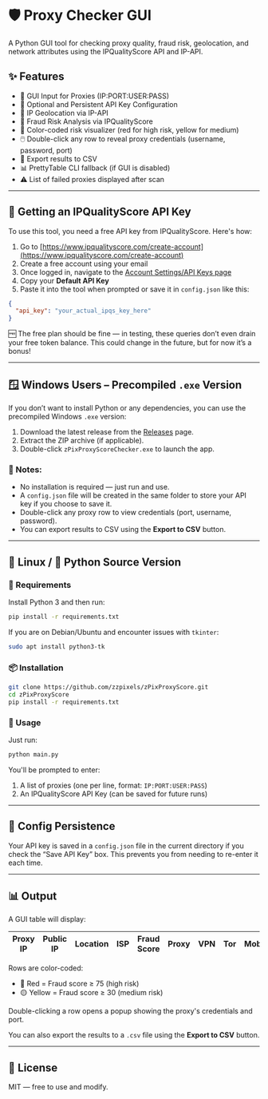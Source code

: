 # 🛡️ Proxy Checker GUI

A Python GUI tool for checking proxy quality, fraud risk, geolocation, and network attributes using the IPQualityScore API and IP-API.

## ✨ Features

- 🧾 GUI Input for Proxies (IP:PORT:USER:PASS)
- 🔐 Optional and Persistent API Key Configuration
- 📍 IP Geolocation via IP-API
- 🚨 Fraud Risk Analysis via IPQualityScore
- 🧠 Color-coded risk visualizer (red for high risk, yellow for medium)
- 🖱️ Double-click any row to reveal proxy credentials (username, password, port)
- 💾 Export results to CSV
- 📊 PrettyTable CLI fallback (if GUI is disabled)
- ⚠️ List of failed proxies displayed after scan

---

## 🔑 Getting an IPQualityScore API Key

To use this tool, you need a free API key from IPQualityScore. Here's how:

1. Go to [https://www.ipqualityscore.com/create-account](https://www.ipqualityscore.com/create-account)
2. Create a free account using your email
3. Once logged in, navigate to the [Account Settings/API Keys page](https://www.ipqualityscore.com/user/settings)
4. Copy your **Default API Key**
5. Paste it into the tool when prompted or save it in `config.json` like this:

```json
{
  "api_key": "your_actual_ipqs_key_here"
}
```

🆓 The free plan should be fine — in testing, these queries don’t even drain your free token balance. This could change in the future, but for now it’s a bonus!

---

## 🪟 Windows Users – Precompiled `.exe` Version

If you don’t want to install Python or any dependencies, you can use the precompiled Windows `.exe` version:

1. Download the latest release from the [Releases](https://github.com/zzpixels/zPixProxyScore/releases) page.
2. Extract the ZIP archive (if applicable).
3. Double-click `zPixProxyScoreChecker.exe` to launch the app.

### 📝 Notes:
- No installation is required — just run and use.
- A `config.json` file will be created in the same folder to store your API key if you choose to save it.
- Double-click any proxy row to view credentials (port, username, password).
- You can export results to CSV using the **Export to CSV** button.

---

## 🐧 Linux / 🧪 Python Source Version

### 🧰 Requirements

Install Python 3 and then run:

```bash
pip install -r requirements.txt
```

If you are on Debian/Ubuntu and encounter issues with `tkinter`:

```bash
sudo apt install python3-tk
```

### 📦 Installation

```bash
git clone https://github.com/zzpixels/zPixProxyScore.git
cd zPixProxyScore
pip install -r requirements.txt
```

### 🚀 Usage

Just run:

```bash
python main.py
```

You'll be prompted to enter:

1. A list of proxies (one per line, format: `IP:PORT:USER:PASS`)
2. An IPQualityScore API Key (can be saved for future runs)

---

## 📝 Config Persistence

Your API key is saved in a `config.json` file in the current directory if you check the “Save API Key” box. This prevents you from needing to re-enter it each time.

---

## 📊 Output

A GUI table will display:

| Proxy IP | Public IP | Location | ISP | Fraud Score | Proxy | VPN | Tor | Mobile | Recent Abuse | Bot Status |
|----------|-----------|----------|-----|-------------|--------|------|-----|--------|---------------|-------------|

Rows are color-coded:
- 🔴 Red = Fraud score ≥ 75 (high risk)
- 🟡 Yellow = Fraud score ≥ 30 (medium risk)

Double-clicking a row opens a popup showing the proxy's credentials and port.

You can also export the results to a `.csv` file using the **Export to CSV** button.

---

## 📄 License

MIT — free to use and modify.